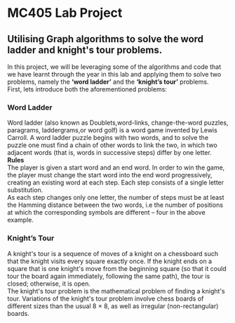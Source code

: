 # MC405 Lab Project
## Utilising Graph algorithms to solve the word ladder and knight's tour problems.
In this project, we will be leveraging some of the algorithms and code that we have learnt through the year in this lab and applying them to solve two problems, namely the <b>‘word ladder’</b> and the <b>‘knight’s tour’</b> problems. <br>
First, lets introduce both the aforementioned problems:
### Word Ladder
Word ladder (also known as Doublets,word-links, change-the-word puzzles, paragrams, laddergrams,or word golf) is a word game invented by Lewis Carroll. A word ladder puzzle begins with two words, and to solve the puzzle one must find a chain of other words to link the two, in which two adjacent words (that is, words in successive steps) differ by one letter.<br>
<b>Rules</b><br>
The player is given a start word and an end word. In order to win the game, the player must change the start word into the end word progressively, creating an existing word at each step. Each step consists of a single letter substitution. <br>
As each step changes only one letter, the number of steps must be at least the Hamming distance between the two words, i.e the number of positions at which the corresponding symbols are different – four in the above example. <br>
### Knight’s Tour
A knight's tour is a sequence of moves of a knight on a chessboard such that the knight visits every square exactly once. If the knight ends on a square that is one knight's move from the beginning square (so that it could tour the board again immediately, following the same path), the tour is closed; otherwise, it is open. <br>
The knight's tour problem is the mathematical problem of finding a knight's tour. Variations of the knight's tour problem involve chess boards of different sizes than the usual 8 × 8, as well as irregular (non-rectangular) boards. <br>

